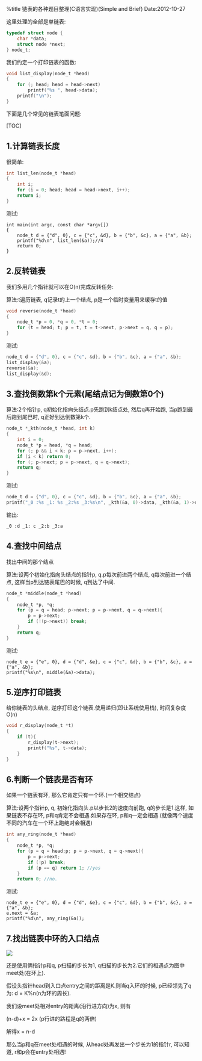 %title 链表的各种题目整理(C语言实现)(Simple and Brief)
Date:2012-10-27

这里处理的全部是单链表:

```c
typedef struct node {
	char *data; 
	struct node *next; 
} node_t;
```

我们约定一个打印链表的函数:

```c
void list_display(node_t *head)
{
	for (; head; head = head->next)
		printf("%s ", head->data);
	printf("\n");
}
```

下面是几个常见的链表笔面问题:

[TOC]

## 1.计算链表长度

很简单:
```c
int list_len(node_t *head)
{
	int i; 
	for (i = 0; head; head = head->next, i++); 
	return i; 
}
```
测试:
```
int main(int argc, const char *argv[])
{
	node_t d = {"d", 0}, c = {"c", &d}, b = {"b", &c}, a = {"a", &b}; 
	printf("%d\n", list_len(&a));//4
	return 0;
}
```

## 2.反转链表

我们多用几个指针就可以在O(n)完成反转任务:

算法:t遍历链表, q记录t的上一个结点, p是一个临时变量用来缓存t的值
```c
void reverse(node_t *head)
{
	node_t *p = 0, *q = 0, *t = 0; 
	for (t = head; t; p = t, t = t->next, p->next = q, q = p); 
}
```
测试:
```c
node_t d = {"d", 0}, c = {"c", &d}, b = {"b", &c}, a = {"a", &b}; 
list_display(&a); 
reverse(&a); 
list_display(&d); 
```

## 3.查找倒数第k个元素(尾结点记为倒数第0个)

算法:2个指针p, q初始化指向头结点.p先跑到k结点处, 然后q再开始跑, 当p跑到最后跑到尾巴时, q正好到达倒数第k个.

```c
node_t *_kth(node_t *head, int k)
{
	int i = 0; 
	node_t *p = head, *q = head; 
	for (; p && i < k; p = p->next, i++); 
	if (i < k) return 0;
	for (; p->next; p = p->next, q = q->next); 
	return q; 
}
```
测试:
```c
node_t d = {"d", 0}, c = {"c", &d}, b = {"b", &c}, a = {"a", &b}; 
printf("_0 :%s _1: %s _2:%s _3:%s\n", _kth(&a, 0)->data, _kth(&a, 1)->data, _kth(&a, 2)->data, _kth(&a, 3)->data);
```
输出:
```
_0 :d _1: c _2:b _3:a
```
## 4.查找中间结点 

找出中间的那个结点

算法:设两个初始化指向头结点的指针p, q.p每次前进两个结点, q每次前进一个结点, 这样当p到达链表尾巴的时候, q到达了中间.

```c
node_t *middle(node_t *head)
{
	node_t *p, *q; 
	for (p = q = head; p->next; p = p->next, q = q->next){
		p = p->next; 
		if (!(p->next)) break; 
	}
	return q; 
}
```

测试:

```
node_t e = {"e", 0}, d = {"d", &e}, c = {"c", &d}, b = {"b", &c}, a = {"a", &b}; 
printf("%s\n", middle(&a)->data);
```

## 5.逆序打印链表

给你链表的头结点, 逆序打印这个链表.使用递归(即让系统使用栈), 时间复杂度O(n)

```c
void r_display(node_t *t)
{
	if (t){
		r_display(t->next); 
		printf("%s", t->data);
	}
}
```

## 6.判断一个链表是否有环

如果一个链表有环, 那么它肯定只有一个环.(一个相交结点)

算法:设两个指针p, q, 初始化指向头.p以步长2的速度向前跑, q的步长是1.这样, 如果链表不存在环, p和q肯定不会相遇.如果存在环, p和q一定会相遇.(就像两个速度不同的汽车在一个环上跑绝对会相遇)

```c
int any_ring(node_t *head)
{
	node_t *p, *q; 
	for (p = q = head;p; p = p->next, q = q->next){
		p = p->next; 
		if (!p) break; 
		if (p == q) return 1; //yes
	}
	return 0; //no.
```
测试:
```
node_t e = {"e", 0}, d = {"d", &e}, c = {"c", &d}, b = {"b", &c}, a = {"a", &b}; 
e.next = &a; 
printf("%d\n", any_ring(&a));
```

## 7.找出链表中环的入口结点

![](https://github.com/hit9/blog-img-store/raw/master/blog/C/25_0.png)

还是使用俩指针p和q, p扫描的步长为1, q扫描的步长为2.它们的相遇点为图中meet处(在环上).

假设头指针head到入口点entry之间的距离是K.则当q入环的时候, p已经领先了q为: d = K%n(n为环的周长).

我们设meet处相对entry的距离(沿行进方向)为x, 则有

(n-d)+x = 2x   (p行进的路程是q的两倍)

解得x = n-d

那么当p和q在meet处相遇的时候, 从head处再发出一个步长为1的指针r, 可以知道, r和p会在entry处相遇!
